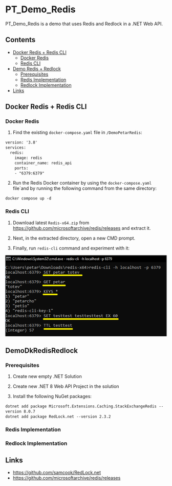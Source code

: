 # PT_Demo_Redis

PT_Demo_Redis is a demo that uses Redis and Redlock in a .NET Web API.

## Contents

- [Docker Redis + Redis CLI](#docker-redis--redis-cli)
    - [Docker Redis](#docker-redis)
    - [Redis CLI](#redis-cli)
- [Demo Redis + Redlock](#demodkredisredlock)
    - [Prerequisites](#prerequisites)
    - [Redis Implementation](#redis-implementation)
    - [Redlock Implementation](#redlock-implementation)
- [Links](#links)

## Docker Redis + Redis CLI

### Docker Redis

1. Find the existing `docker-compose.yaml` file in `/DemoPetarRedis`:

```
version: '3.8'
services:
  redis:
    image: redis
    container_name: redis_api
    ports:
    - "6379:6379"
```

2. Run the Redis Docker container by using the `docker-compose.yaml` file`and by running the following command from the same directory:

```
docker compose up -d
```

### Redis CLI

1. Download latest `Redis-x64.zip` from https://github.com/microsoftarchive/redis/releases and extract it.

2. Next, in the extracted directory, open a new CMD prompt.

3. Finally, run `redis-cli` command and experiment with it:

![redis-cli-commands](./res/cmd_redis-cli.png)

## DemoDkRedisRedlock 

### Prerequisites

1. Create new empty .NET Solution

2. Create new .NET 8 Web API Project in the solution

3. Install the following NuGet packages:

```
dotnet add package Microsoft.Extensions.Caching.StackExchangeRedis --version 8.0.7
dotnet add package RedLock.net --version 2.3.2
```

### Redis Implementation

### Redlock Implementation

## Links
- https://github.com/samcook/RedLock.net
- https://github.com/microsoftarchive/redis/releases